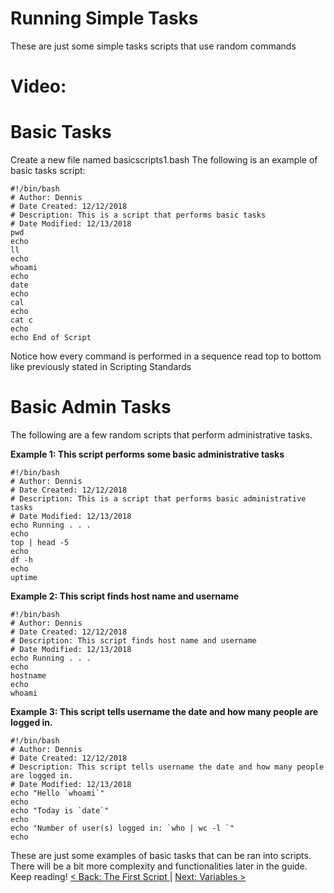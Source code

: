 # Running Simple Tasks
These are just some simple tasks scripts that use random commands

# Video:

# Basic Tasks
Create a new file named basicscripts1.bash
The following is an example of basic tasks script:

```
#!/bin/bash
# Author: Dennis
# Date Created: 12/12/2018
# Description: This is a script that performs basic tasks
# Date Modified: 12/13/2018
pwd
echo
ll
echo
whoami
echo
date
echo
cal
echo
cat c
echo
echo End of Script
```

Notice how every command is performed in a sequence read top to bottom like previously stated in Scripting Standards

# Basic Admin Tasks

The following are a few random scripts that perform administrative tasks.

<b> Example 1: This script performs some basic administrative tasks </b> <br>
```
#!/bin/bash
# Author: Dennis
# Date Created: 12/12/2018
# Description: This is a script that performs basic administrative tasks
# Date Modified: 12/13/2018
echo Running . . .
echo
top | head -5
echo
df -h
echo
uptime
```

<b> Example 2:  This script finds host name and username </b> <br>
```
#!/bin/bash
# Author: Dennis
# Date Created: 12/12/2018
# Description: This script finds host name and username
# Date Modified: 12/13/2018
echo Running . . .
echo
hostname
echo
whoami
```
<b> Example 3: This script tells username the date and how many people are logged in. </b>
```
#!/bin/bash
# Author: Dennis
# Date Created: 12/12/2018
# Description: This script tells username the date and how many people are logged in.
# Date Modified: 12/13/2018
echo "Hello `whoami`"
echo
echo "Today is `date`"
echo
echo "Number of user(s) logged in: `who | wc -l `"
echo
```
These are just some examples of basic tasks that can be ran into scripts. There will be a bit more complexity and functionalities later in the guide.
Keep reading!
[ < Back: The First Script ](https://github.com/sxcdennis/basic-shell-scripting/blob/master/The%20First%20Script.md) | [ Next: Variables >](https://github.com/sxcdennis/basic-shell-scripting/blob/master/Variables.md "Variables")
